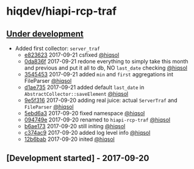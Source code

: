# hiqdev/hiapi-rcp-traf

## [Under development]

- Added first collector: `server_traf`
    - [e823623] 2017-09-21 csfixed [@hiqsol]
    - [0da836f] 2017-09-21 redone everything to simply take this month and previous and put it all to db, NO `last_date` checking [@hiqsol]
    - [3545453] 2017-09-21 added `min` and `first` aggregations int FileParser [@hiqsol]
    - [d1ae735] 2017-09-21 added default `last_date` in `AbstractCollector::saveElement` [@hiqsol]
    - [9e5f316] 2017-09-20 adding real juice: actual `ServerTraf` and `FileParser` [@hiqsol]
    - [5ebd6a3] 2017-09-20 fixed namespace [@hiqsol]
    - [094749e] 2017-09-20 renamed to `hiapi-rcp-traf` [@hiqsol]
    - [b6ae173] 2017-09-20 still initing [@hiqsol]
    - [c374ac9] 2017-09-20 added log level info [@hiqsol]
    - [12b6bab] 2017-09-20 inited [@hiqsol]

## [Development started] - 2017-09-20

[@hiqsol]: https://github.com/hiqsol
[sol@hiqdev.com]: https://github.com/hiqsol
[@SilverFire]: https://github.com/SilverFire
[d.naumenko.a@gmail.com]: https://github.com/SilverFire
[@tafid]: https://github.com/tafid
[andreyklochok@gmail.com]: https://github.com/tafid
[@BladeRoot]: https://github.com/BladeRoot
[bladeroot@gmail.com]: https://github.com/BladeRoot
[0da836f]: https://github.com/hiqdev/hiapi-rcp-traf/commit/0da836f
[3545453]: https://github.com/hiqdev/hiapi-rcp-traf/commit/3545453
[d1ae735]: https://github.com/hiqdev/hiapi-rcp-traf/commit/d1ae735
[9e5f316]: https://github.com/hiqdev/hiapi-rcp-traf/commit/9e5f316
[5ebd6a3]: https://github.com/hiqdev/hiapi-rcp-traf/commit/5ebd6a3
[094749e]: https://github.com/hiqdev/hiapi-rcp-traf/commit/094749e
[b6ae173]: https://github.com/hiqdev/hiapi-rcp-traf/commit/b6ae173
[c374ac9]: https://github.com/hiqdev/hiapi-rcp-traf/commit/c374ac9
[12b6bab]: https://github.com/hiqdev/hiapi-rcp-traf/commit/12b6bab
[Under development]: https://github.com/hiqdev/hiapi-rcp-traf/releases
[e823623]: https://github.com/hiqdev/hiapi-rcp-traf/commit/e823623
